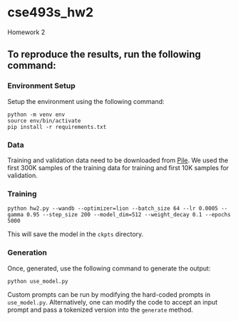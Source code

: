 # cse493s_hw2

Homework 2

## To reproduce the results, run the following command:

### Environment Setup

Setup the environment using the following command:

```
python -m venv env
source env/bin/activate
pip install -r requirements.txt
```

### Data

Training and validation data need to be downloaded from [Pile](https://the-eye.eu/public/AI/pile/). We used the first 300K samples of the training data for training and first 10K samples for validation. 


### Training

```
python hw2.py --wandb --optimizer=lion --batch_size 64 --lr 0.0005 --gamma 0.95 --step_size 200 --model_dim=512 --weight_decay 0.1 --epochs 5000
```

This will save the model in the `ckpts` directory. 

### Generation

Once, generated, use the following command to generate the output:

```
python use_model.py
```

Custom prompts can be run by modifying the hard-coded prompts in `use_model.py`. Alternatively, one can modify the code to accept an input prompt and pass a tokenized version into the `generate` method.
